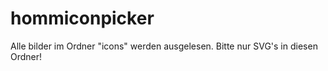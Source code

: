 # hommiconpicker
Alle bilder im Ordner "icons" werden ausgelesen. Bitte nur SVG's in diesen Ordner!
